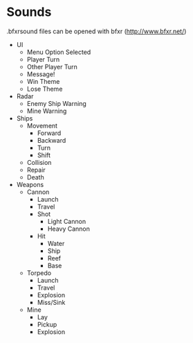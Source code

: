 Sounds
======
.bfxrsound files can be opened with bfxr (http://www.bfxr.net/)
- UI
    - Menu Option Selected
    -  Player Turn
    - Other Player Turn
    - Message!
    - Win Theme
    - Lose Theme
- Radar
    - Enemy Ship Warning
    - Mine Warning
- Ships
    - Movement
        - Forward
        - Backward
        - Turn
        - Shift
    - Collision
     - Repair
     - Death
- Weapons
    - Cannon
        - Launch
        - Travel
        - Shot
            - Light Cannon
            - Heavy Cannon
        - Hit
            - Water
            - Ship
            - Reef
            - Base
    - Torpedo
        - Launch
        - Travel
        - Explosion
        - Miss/Sink
    - Mine
        - Lay
        - Pickup
        - Explosion
